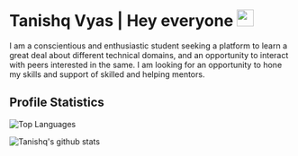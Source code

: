# Tanishq Vyas | Hey everyone <img src="https://raw.githubusercontent.com/MartinHeinz/MartinHeinz/master/wave.gif" width="30px">
I am a conscientious and enthusiastic student seeking a platform to learn a great deal about different technical domains, and an opportunity to interact with peers interested in the same. I am looking for an opportunity to hone my skills and support of skilled and helping mentors.

## Profile Statistics

![Top Languages](https://github-readme-stats.vercel.app/api/top-langs/?username=tanishqvyas&show_icons=true&theme=gruvbox&count_private=true&layout=compact&langs_count=3)

![Tanishq's github stats](https://github-readme-stats.vercel.app/api?username=tanishqvyas&show_icons=true&theme=gruvbox&count_private=true)
